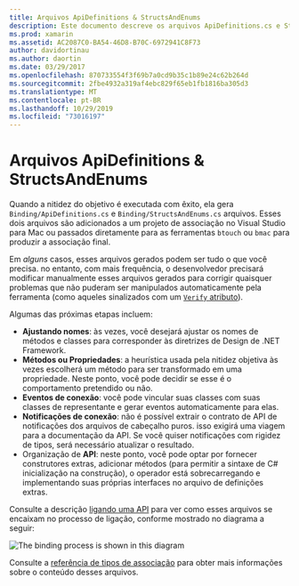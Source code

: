 ```yaml
---
title: Arquivos ApiDefinitions & StructsAndEnums
description: Este documento descreve os arquivos ApiDefinitions.cs e StructsAndEnums.cs que objetivam a nitidez. Esses arquivos são usados para acessar o código Objective-C de C#.
ms.prod: xamarin
ms.assetid: AC2087C0-BA54-46D8-B70C-6972941C8F73
author: davidortinau
ms.author: daortin
ms.date: 03/29/2017
ms.openlocfilehash: 870733554f3f69b7a0cd9b35c1b89e24c62b264d
ms.sourcegitcommit: 2fbe4932a319af4ebc829f65eb1fb1816ba305d3
ms.translationtype: MT
ms.contentlocale: pt-BR
ms.lasthandoff: 10/29/2019
ms.locfileid: "73016197"
---
```

# <a name="apidefinitions--structsandenums-files"></a>Arquivos ApiDefinitions & StructsAndEnums

Quando a nitidez do objetivo é executada com êxito, ela gera `Binding/ApiDefinitions.cs` e `Binding/StructsAndEnums.cs` arquivos.
Esses dois arquivos são adicionados a um projeto de associação no Visual Studio para Mac ou passados diretamente para as ferramentas `btouch` ou `bmac` para produzir a associação final.

Em *alguns* casos, esses arquivos gerados podem ser tudo o que você precisa. no entanto, com mais frequência, o desenvolvedor precisará modificar manualmente esses arquivos gerados para corrigir quaisquer problemas que não puderam ser manipulados automaticamente pela ferramenta (como aqueles sinalizados com um [`Verify` atributo](~/cross-platform/macios/binding/objective-sharpie/platform/verify.md)).

Algumas das próximas etapas incluem:

- **Ajustando nomes**: às vezes, você desejará ajustar os nomes de métodos e classes para corresponder às diretrizes de Design de .NET Framework.
- **Métodos ou Propriedades**: a heurística usada pela nitidez objetiva às vezes escolherá um método para ser transformado em uma propriedade. Neste ponto, você pode decidir se esse é o comportamento pretendido ou não.
- **Eventos de conexão**: você pode vincular suas classes com suas classes de representante e gerar eventos automaticamente para elas.
- **Notificações de conexão**: não é possível extrair o contrato de API de notificações dos arquivos de cabeçalho puros. isso exigirá uma viagem para a documentação da API. Se você quiser notificações com rigidez de tipos, será necessário atualizar o resultado.
- Organização de **API**: neste ponto, você pode optar por fornecer construtores extras, adicionar métodos (para permitir a sintaxe de C# inicialização na construção), o operador está sobrecarregando e implementando suas próprias interfaces no arquivo de definições extras.

Consulte a descrição [ligando uma API](~/cross-platform/macios/binding/objective-c-libraries.md) para ver como esses arquivos se encaixam no processo de ligação, conforme mostrado no diagrama a seguir:

![](apidefinitions-structsandenums-images/binding-flowchart.png "The binding process is shown in this diagram")

Consulte a [referência de tipos de associação](~/cross-platform/macios/binding/binding-types-reference.md) para obter mais informações sobre o conteúdo desses arquivos.
